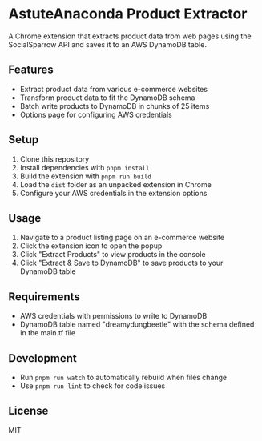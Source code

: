 # AstuteAnaconda Product Extractor

A Chrome extension that extracts product data from web pages using the SocialSparrow API and saves it to an AWS DynamoDB table.

## Features

- Extract product data from various e-commerce websites
- Transform product data to fit the DynamoDB schema
- Batch write products to DynamoDB in chunks of 25 items
- Options page for configuring AWS credentials

## Setup

1. Clone this repository
2. Install dependencies with `pnpm install`
3. Build the extension with `pnpm run build`
4. Load the `dist` folder as an unpacked extension in Chrome
5. Configure your AWS credentials in the extension options

## Usage

1. Navigate to a product listing page on an e-commerce website
2. Click the extension icon to open the popup
3. Click "Extract Products" to view products in the console
4. Click "Extract & Save to DynamoDB" to save products to your DynamoDB table

## Requirements

- AWS credentials with permissions to write to DynamoDB
- DynamoDB table named "dreamydungbeetle" with the schema defined in the main.tf file

## Development

- Run `pnpm run watch` to automatically rebuild when files change
- Use `pnpm run lint` to check for code issues

## License

MIT
